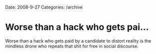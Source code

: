 Date: 2008-9-27
Categories: /archive

# Worse than a hack who gets pai...

Worse than a hack who gets paid by a candidate to distort reality is the mindless drone who repeats that shit for free in social discourse.
